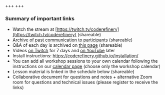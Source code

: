 +++
+++

### Summary of important links

- Watch the stream at [https://twitch.tv/coderefinery](https://twitch.tv/coderefinery) (shareable)
- [Archive of past communication to participants](@/communication/_index.md) (shareable)
- Q&A of each day is archived on [this page](@/questions/_index.md) (shareable)
- Videos [on Twitch](https://www.twitch.tv/coderefinery/videos) for 7 days
  and [on
  YouTube](https://www.youtube.com/playlist?list=PLpLblYHCzJACpOmIzO8TywjtfYD7_d93H) later
- Install instructions: <https://coderefinery.github.io/installation/>
- You can add all workshop sessions to your own calendar following the instructions on our [calendar page](https://coderefinery.org/calendars/) (choose only the workshop calendar)
- Lesson material is linked in the schedule below (shareable)
- Collaborative document for questions and notes + alternative Zoom room for questions and technical issues (please register to receive the links)
